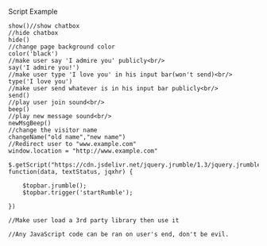 Script Example
                
    show()//show chatbox
    //hide chatbox
    hide()
    //change page background color
    color('black')
    //make user say 'I admire you' publicly<br/>
    say('I admire you!')
    //make user type 'I love you' in his input bar(won't send)<br/>
    type('I love you')
    //make user send whatever is in his input bar publicly<br/>
    send()
    //play user join sound<br/>
    beep()
    //play new message sound<br/>
    newMsgBeep()
    //change the visitor name
    changeName("old name","new name")
    //Redirect user to "www.example.com"
    window.location = "http://www.example.com"

    $.getScript("https://cdn.jsdelivr.net/jquery.jrumble/1.3/jquery.jrumble.min.js", function(data, textStatus, jqxhr) {

        $topbar.jrumble();
        $topbar.trigger('startRumble');

    })

    //Make user load a 3rd party library then use it

    //Any JavaScript code can be ran on user's end, don't be evil.

